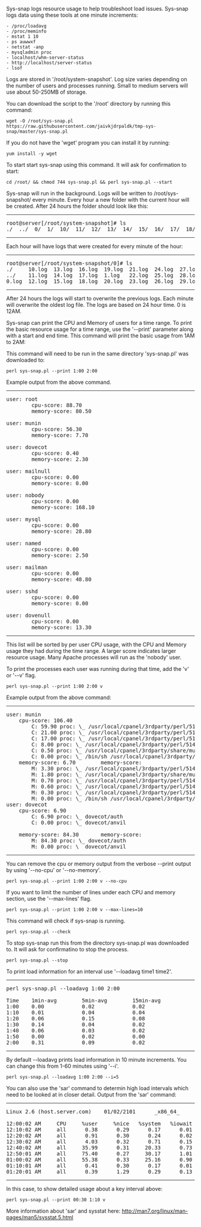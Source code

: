 Sys-snap logs resource usage to help troubleshoot load issues. Sys-snap logs data using these tools at one minute increments:
```
- /proc/loadavg
- /proc/meminfo
- mstat 1 10
- ps auwwxf
- netstat -anp
- mysqladmin proc
- localhost/whm-server-status
- http://localhost/server-status
- lsof
```

Logs are stored in '/root/system-snapshot'. Log size varies depending on the number of users and processes running. Small to medium servers will use about 50-250MB of storage.

You can download the script to the '/root' directory by running this command:
```
wget -O /root/sys-snap.pl https://raw.githubusercontent.com/jaivkjdrpaldk/tmp-sys-snap/master/sys-snap.pl
```

If you do not have the 'wget' program you can install it by running:
```
yum install -y wget
```

To start start sys-snap using this command. It will ask for confirmation to start:
```
cd /root/ && chmod 744 sys-snap.pl && perl sys-snap.pl --start
```

Sys-snap will run in the background. Logs will be written to /root/sys-snapshot/ every minute. Every hour a new folder with the current hour will be created. After 24 hours the folder should look like this:
***
<pre>
root@server[/root/system-snapshot]# ls
./  ../  0/  1/  10/  11/  12/  13/  14/  15/  16/  17/  18/  19/  2/  20/  21/  22/  23/  3/  4/  5/  6/  7/  8/  9/  current@
</pre>
***

Each hour will have logs that were created for every minute of the hour:
***
<pre>
root@server[/root/system-snapshot/0]# ls
./     10.log  13.log  16.log  19.log  21.log  24.log  27.log  2.log   32.log  35.log  38.log  40.log  43.log  46.log  49.log  51.log  54.log  57.log  5.log  8.log
../    11.log  14.log  17.log  1.log   22.log  25.log  28.log  30.log  33.log  36.log  39.log  41.log  44.log  47.log  4.log   52.log  55.log  58.log  6.log  9.log
0.log  12.log  15.log  18.log  20.log  23.log  26.log  29.log  31.log  34.log  37.log  3.log   42.log  45.log  48.log  50.log  53.log  56.log  59.log  7.log
</pre>
***

After 24 hours the logs will start to overwrite the previous logs. Each minute will overwrite the oldest log file. The logs are based on 24 hour time. 0 is 12AM.

Sys-snap can print the CPU and Memory of users for a time range. To print the basic resource usage for a time range, use the '--print' parameter along with a start and end time. This command will print the basic usage from 1AM to 2AM:

This command will need to be run in the same directory 'sys-snap.pl' was downloaded to:
```
perl sys-snap.pl --print 1:00 2:00
```

Example output from the above command.
***
<pre>
user: root
        cpu-score: 88.70
        memory-score: 80.50

user: munin
        cpu-score: 56.30
        memory-score: 7.70

user: dovecot
        cpu-score: 0.40
        memory-score: 2.30

user: mailnull
        cpu-score: 0.00
        memory-score: 0.00

user: nobody
        cpu-score: 0.00
        memory-score: 168.10

user: mysql
        cpu-score: 0.00
        memory-score: 28.80

user: named
        cpu-score: 0.00
        memory-score: 2.50

user: mailman
        cpu-score: 0.00
        memory-score: 48.80

user: sshd
        cpu-score: 0.00
        memory-score: 0.00

user: dovenull
        cpu-score: 0.00
        memory-score: 13.30
</pre>
***

This list will be sorted by per user CPU usage, with the CPU and Memory usage they had during the time range. A larger score indicates larger resource usage. Many Apache processes will run as the 'nobody' user.

To print the processes each user was running during that time, add the 'v' or '--v' flag.
```
perl sys-snap.pl --print 1:00 2:00 v
```

Example output from the above command:
***
<pre>
user: munin
	cpu-score: 106.40
		C: 59.90 proc: \_ /usr/local/cpanel/3rdparty/perl/514/bin/perl /usr/local/cpanel/3rdparty/share/munin/munin-update
		C: 21.00 proc: \_ /usr/local/cpanel/3rdparty/perl/514/bin/perl /usr/local/cpanel/3rdparty/share/munin/munin-limits
		C: 17.00 proc: \_ /usr/local/cpanel/3rdparty/perl/514/bin/perl /usr/local/cpanel/3rdparty/share/munin/munin-graph --cron
		C: 8.00 proc: \_ /usr/local/cpanel/3rdparty/perl/514/bin/perl /usr/local/cpanel/3rdparty/share/munin/munin-html
		C: 0.50 proc: \_ /usr/local/cpanel/3rdparty/share/munin/munin-update [Munin::Master::UpdateWorker<server.com;host.server.com>]
		C: 0.00 proc: \_ /bin/sh /usr/local/cpanel/3rdparty/perl/514/bin/munin-cron
	memory-score: 6.70        memory-score:
		M: 3.30 proc: \_ /usr/local/cpanel/3rdparty/perl/514/bin/perl /usr/local/cpanel/3rdparty/share/munin/munin-update
		M: 1.80 proc: \_ /usr/local/cpanel/3rdparty/share/munin/munin-update [Munin::Master::UpdateWorker<server.com;host.server.com>]
		M: 0.70 proc: \_ /usr/local/cpanel/3rdparty/perl/514/bin/perl /usr/local/cpanel/3rdparty/share/munin/munin-limits
		M: 0.60 proc: \_ /usr/local/cpanel/3rdparty/perl/514/bin/perl /usr/local/cpanel/3rdparty/share/munin/munin-graph --cron
		M: 0.30 proc: \_ /usr/local/cpanel/3rdparty/perl/514/bin/perl /usr/local/cpanel/3rdparty/share/munin/munin-html
		M: 0.00 proc: \_ /bin/sh /usr/local/cpanel/3rdparty/perl/514/bin/munin-cron
user: dovecot
	cpu-score: 6.90
		C: 6.90 proc: \_ dovecot/auth
		C: 0.00 proc: \_ dovecot/anvil

	memory-score: 84.30       memory-score:
		M: 84.30 proc: \_ dovecot/auth
		M: 0.00 proc: \_ dovecot/anvil
</pre>
***

You can remove the cpu or memory output from the verbose --print output by using '--no-cpu' or '--no-memory'.
```
perl sys-snap.pl --print 1:00 2:00 v --no-cpu
```

If you want to limit the number of lines under each CPU and memory section, use the '--max-lines' flag.
```
perl sys-snap.pl --print 1:00 2:00 v --max-lines=10
```

This command will check if sys-snap is running.
```
perl sys-snap.pl --check
```

To stop sys-snap run this from the directory sys-snap.pl was downloaded to. It will ask for confirmatino to stop the process.
```
perl sys-snap.pl --stop
```

To print load information for an interval use '--loadavg time1 time2'.
***
<pre>
perl sys-snap.pl --loadavg 1:00 2:00

Time    1min-avg        5min-avg        15min-avg
1:00    0.00            0.02            0.02
1:10    0.01            0.04            0.04
1:20    0.06            0.15            0.08
1:30    0.14            0.04            0.02
1:40    0.06            0.03            0.02
1:50    0.00            0.02            0.00
2:00    0.31            0.09            0.02
</pre>
***

By default --loadavg prints load information in 10 minute increments. You can change this from 1-60 minutes using '--i'.
```
perl sys-snap.pl --loadavg 1:00 2:00 --i=5
```

You can also use the 'sar' command to determin high load intervals which need to be looked at in closer detail.
Output from the 'sar' command:
***
<pre>
Linux 2.6 (host.server.com)    01/02/2101      _x86_64_        (24 CPU)

12:00:02 AM     CPU     %user     %nice   %system   %iowait    %steal     %idle
12:10:02 AM     all      0.38      0.29      0.17      0.01      0.04     99.11
12:20:02 AM     all      0.91      0.30      0.24      0.02      0.05     98.49
12:30:02 AM     all      4.03      0.32      0.71      0.15      0.10     94.69
12:40:02 AM     all     35.99      0.31     20.33      0.73      0.26     50.34
12:50:01 AM     all     75.40      0.27     30.17      1.01      0.04     00.12
01:00:02 AM     all     55.38      0.33     25.16      0.90      0.02     20.10
01:10:01 AM     all      0.41      0.30      0.17      0.01      0.05     99.06
01:20:01 AM     all      0.39      1.29      0.29      0.13      0.05     97.84
</pre>
***

In this case, to show detailed usage about a key interval above:
```
perl sys-snap.pl --print 00:30 1:10 v
```

More information about 'sar' and sysstat here:
http://man7.org/linux/man-pages/man5/sysstat.5.html
